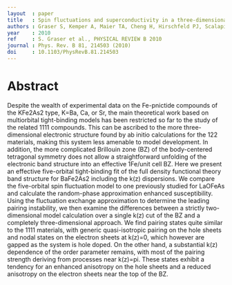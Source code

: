```yaml
---
layout  : paper
title   : Spin fluctuations and superconductivity in a three-dimensional tight-binding model for BaFe<sub>2</sub>As<sub>2</sub>
authors : Graser S, Kemper A, Maier TA, Cheng H, Hirschfeld PJ, Scalapino DJ
year    : 2010
ref     : S. Graser et al., PHYSICAL REVIEW B 2010
journal : Phys. Rev. B 81, 214503 (2010)
doi     : 10.1103/PhysRevB.81.214503
---
```


# Abstract

Despite the wealth of experimental data on the Fe-pnictide compounds of the KFe2As2 type, K=Ba, Ca, or Sr, the main theoretical work based on multiorbital tight-binding models has been restricted so far to the study of the related 1111 compounds. This can be ascribed to the more three-dimensional electronic structure found by ab initio calculations for the 122 materials, making this system less amenable to model development. In addition, the more complicated Brillouin zone (BZ) of the body-centered tetragonal symmetry does not allow a straightforward unfolding of the electronic band structure into an effective 1Fe/unit cell BZ. Here we present an effective five-orbital tight-binding fit of the full density functional theory band structure for BaFe2As2 including the k(z) dispersions. We compare the five-orbital spin fluctuation model to one previously studied for LaOFeAs and calculate the random-phase approximation enhanced susceptibility. Using the fluctuation exchange approximation to determine the leading pairing instability, we then examine the differences between a strictly two-dimensional model calculation over a single k(z) cut of the BZ and a completely three-dimensional approach. We find pairing states quite similar to the 1111 materials, with generic quasi-isotropic pairing on the hole sheets and nodal states on the electron sheets at k(z)=0, which however are gapped as the system is hole doped. On the other hand, a substantial k(z) dependence of the order parameter remains, with most of the pairing strength deriving from processes near k(z)=pi. These states exhibit a tendency for an enhanced anisotropy on the hole sheets and a reduced anisotropy on the electron sheets near the top of the BZ.
